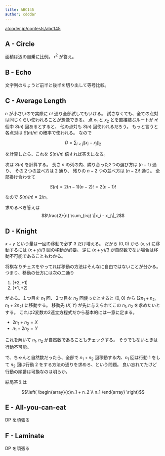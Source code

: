 ```yaml
---
title: ABC145
author: cdddar
---
```


[atcoder.jp/contests/abc145](https://atcoder.jp/contests/abc145)

## A - Circle

面積は辺の自乗に比例。
$r^2$ が答え。

## B - Echo

文字列のちょうど前半と後半を切り出して等号比較。

## C - Average Length

$n$ が小さいので実際に $n!$ 通り全部試してもいける。
試さなくても、全ての点対は同じくらい使われることが想像できる。
点 $x_1$ と $x_2$ とを直接結ぶルートが $n!$ 個中 $S(n)$ 回あるとすると、
他の点対も $S(n)$ 回使われるだろう。
もっと言うと各点対は $S(n) / n!$ の確率で使われる。
なので

$$D = \sum_{i<j} \|x_i - x_j\|_2$$

を計算したら、これを $S(n) / n!$ 倍すれば答えになる。

次は $S(n)$ を計算する。
長さ $n$ の列の内、隣り合った2つの選び方は $(n-1)$ 通り、
その２つの並べ方は $2$ 通り、
残りの $n-2$ つの並べ方は $(n-2)!$ 通り。
全部掛け合わせて

$$S(n) = 2(n-1)(n-2)! = 2(n-1)!$$

なので $S(n)/n! = 2/n$。

求めるべき答えは
$$\frac{2}{n} \sum_{i<j} \|x_i - x_j\|_2$$

## D - Knight

$x+y$ という量は一回の移動で必ず 3 だけ増える。
だから $(0, 0)$ から $(x,y)$ に移動するには $(x+y)/3$ 回の移動が必要。
逆に $(x+y)/3$ が自然数でない場合は移動不可能であることもわかる。

将棋なりチェスをやってれば移動の方法はそんなに自由ではないことが分かる。
つまり、移動の仕方には次の二通り

1. $(+2, +1)$
2. $(+1, +2)$

がある。１つ目を $n_1$ 回、２つ目を $n_2$ 回使ったとすると $(0,0)$ から
$(2n_1+n_2, n_1+2n_2)$
に移動する。
移動先 $(X,Y)$ が先に与えられてこの $n_1,n_2$ を求めたいとする。
これは2変数の2連立方程式だから基本的には一意に定まる。

- $2 n_1 + n_2 = X$
- $n_1 + 2 n_2 = Y$

これを解いて $n_1, n_2$ が自然数であることもチェックする。
そうでもないときは行動不可能。

で、ちゃんと自然数だったら、全部で $n_1 + n_2$ 回移動する内、$n_1$ 回は行動 1 をして $n_2$ 回は行動 2 をする方法の通りを求めろ、という問題。
良い忘れてたけど行動の順番は可換なのは明らか。

結局答えは

$$\left( \begin{array}{c}n_1 + n_2 \\ n_1 \end{array} \right)$$

## E - All-you-can-eat

DP を頑張る

## F - Laminate

DP を頑張る
